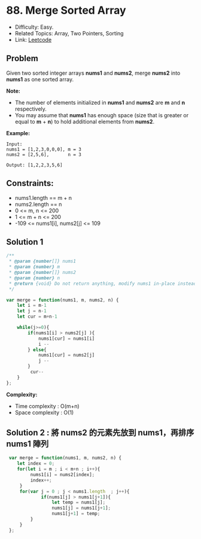 # 88. Merge Sorted Array

- Difficulty: Easy.
- Related Topics: Array, Two Pointers, Sorting
- Link: [Leetcode](https://leetcode.com/problems/merge-sorted-array)

## Problem

Given two sorted integer arrays **nums1** and **nums2**, merge **nums2** into **nums1** as one sorted array.

**Note:**

- The number of elements initialized in **nums1** and **nums2** are **m** and **n** respectively.
- You may assume that **nums1** has enough space (size that is greater or equal to **m** + **n**) to hold additional elements from **nums2**.

**Example:**
```
Input:
nums1 = [1,2,3,0,0,0], m = 3
nums2 = [2,5,6],       n = 3

Output: [1,2,2,3,5,6]
```

## Constraints:
- nums1.length == m + n
- nums2.length == n
- 0 <= m, n <= 200
- 1 <= m + n <= 200
- -109 <= nums1[i], nums2[j] <= 109

## Solution 1 

```javascript
/**
 * @param {number[]} nums1
 * @param {number} m
 * @param {number[]} nums2
 * @param {number} n
 * @return {void} Do not return anything, modify nums1 in-place instead.
 */

var merge = function(nums1, m, nums2, n) {
    let i = m-1 
    let j = n-1
    let cur = m+n-1

    while(j>=0){
        if(nums1[i] > nums2[j] ){
            nums1[cur] = nums1[i] 
            i --
        } else{ 
            nums1[cur] = nums2[j] 
            j --
        }
         cur-- 
    }
};
```

**Complexity:**

* Time complexity : O(m+n)
* Space complexity : O(1)


## Solution 2 : 將 nums2 的元素先放到 nums1，再排序 nums1 陣列
```javascript
 var merge = function(nums1, m, nums2, n) {
    let index = 0;
    for(let i = m ; i < m+n ; i++){
         nums1[i] = nums2[index];
         index++;
     }
     for(var j = 0 ; j < nums1.length  ; j++){
             if(nums1[j] > nums1[j+1]){
                 let temp = nums1[j];
                 nums1[j] = nums1[j+1];
                 nums1[j+1] = temp;
         }
     }
 };
```